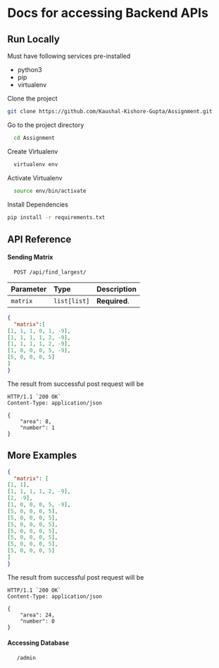 
# Docs for accessing Backend APIs

## Run Locally

Must have following services pre-installed 
+ python3
+ pip
+ virtualenv

Clone the project

```bash
git clone https://github.com/Kaushal-Kishore-Gupta/Assignment.git
```

Go to the project directory

```bash
  cd Assignment
```

Create Virtualenv

```bash
  virtualenv env
```

Activate Virtualenv

```bash
  source env/bin/activate
```

Install Dependencies
```bash
pip install -r requirements.txt
```
## API Reference

#### Sending Matrix

```http
  POST /api/find_largest/
```

| Parameter | Type     | Description                |
| :-------- | :------- | :------------------------- |
| `matrix` | `list[list]` | **Required**.  |



```json
{
  "matrix":[
[1, 1, 1, 0, 1, -9],
[1, 1, 1, 1, 2, -9],
[1, 1, 1, 1, 2, -9],
[1, 0, 0, 0, 5, -9],
[5, 0, 0, 0, 5]
]
}

```
The result from successful post request will be 
```http
HTTP/1.1 `200 OK`
Content-Type: application/json

{
    "area": 8,
    "number": 1
}
```
## More Examples
```json
{
  "matrix": [
[1, 1],
[1, 1, 1, 1, 2, -9],
[2, -9],
[1, 0, 0, 0, 5, -9],
[5, 0, 0, 0, 5],
[5, 0, 0, 0, 5],
[5, 0, 0, 0, 5],
[5, 0, 0, 0, 5],
[5, 0, 0, 0, 5],
[5, 0, 0, 0, 5],
[5, 0, 0, 0, 5]
]
}

```
The result from successful post request will be 
```http
HTTP/1.1 `200 OK`
Content-Type: application/json

{
    "area": 24,
    "number": 0
}
```



#### Accessing Database

```http
   /admin
```

